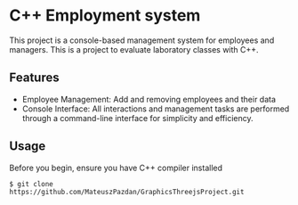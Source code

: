 # C++ Employment system

This project is a console-based management system for employees and managers. This is a project to evaluate laboratory classes with C++.


## Features

- Employee Management: Add and removing employees and their data
- Console Interface: All interactions and management tasks are performed through a command-line interface for simplicity and efficiency.

## Usage
Before you begin, ensure you have C++ compiler installed
```
$ git clone https://github.com/MateuszPazdan/GraphicsThreejsProject.git
```
